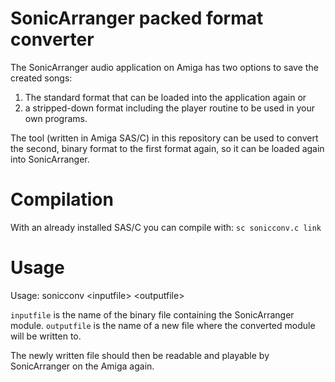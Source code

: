 # SonicArranger packed format converter

The SonicArranger audio application on Amiga has two options to save
the created songs:
1. The standard format that can be loaded into the application again
or
2. a stripped-down format including the player routine to be used in
your own programs.

The tool (written in Amiga SAS/C) in this repository can be used to
convert the second, binary format to the first format again, so it
can be loaded again into SonicArranger.

# Compilation

With an already installed SAS/C you can compile with: `sc sonicconv.c link`

# Usage

Usage: sonicconv &lt;inputfile&gt; &lt;outputfile&gt;

`inputfile` is the name of the binary file containing the SonicArranger
module.
`outputfile` is the name of a new file where the converted module will
be written to.

The newly written file should then be readable and playable by
SonicArranger on the Amiga again.